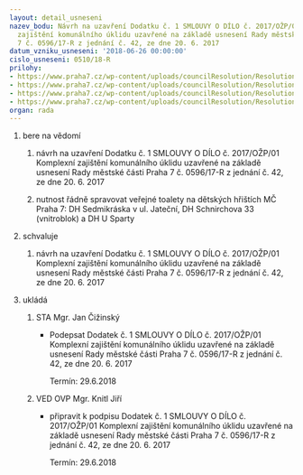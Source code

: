 ```yaml
---
layout: detail_usneseni
nazev_bodu: Návrh na uzavření Dodatku č. 1 SMLOUVY O DÍLO č. 2017/OŽP/01 Komplexní
  zajištění komunálního úklidu uzavřené na základě usnesení Rady městské části Praha
  7 č. 0596/17-R z jednání č. 42, ze dne 20. 6. 2017
datum_vzniku_usneseni: '2018-06-26 00:00:00'
cislo_usneseni: 0510/18-R
prilohy:
- https://www.praha7.cz/wp-content/uploads/councilResolution/Resolutions/30047/export/DUVODOVAZPRAVAdodatek7U~370936.pdf
- https://www.praha7.cz/wp-content/uploads/councilResolution/Resolutions/30047/export/Dodatekkesmlouveodiloc2017OZP01_OPV~370935.pdf
- https://www.praha7.cz/wp-content/uploads/councilResolution/Resolutions/30047/export/prilohac1dodatkukesmlouveodiloc2017OZP01~370934.pdf
- https://www.praha7.cz/wp-content/uploads/councilResolution/Resolutions/30047/export/export~371248.pdf
organ: rada
---
```

<ol id="urzList" class="urzList_view"><li class="urzClass1" id=""><span name="1">bere na vědomí</span><ol class="urzOlClass decimal " id=""><li class="urzClass2" id="" style="text-align: left;"><span><p>návrh na uzavření Dodatku č. 1 SMLOUVY O DÍLO č. 2017/OŽP/01 Komplexní zajištění komunálního úklidu uzavřené na základě usnesení Rady městské části Praha 7 č. 0596/17-R z jednání č. 42, ze dne 20. 6. 2017</p></span></li><li class="urzClass2" id="" style="text-align: left;"><span><p>nutnost řádně spravovat veřejné toalety na dětských hřištích MČ Praha 7: DH Sedmikráska v ul. Jateční, DH Schnirchova 33 (vnitroblok) a DH U Sparty</p></span></li></ol></li><li class="urzClass1" id=""><span name="24">schvaluje</span><ol class="urzOlClass decimal "><li class="urzClass2" id="" style="text-align: left;"><span><p>návrh na uzavření Dodatku č. 1 SMLOUVY O DÍLO č. 2017/OŽP/01 Komplexní zajištění komunálního úklidu uzavřené na základě usnesení Rady městské části Praha 7 č. 0596/17-R z jednání č. 42, ze dne 20. 6. 2017</p></span></li></ol></li><li class="urzClass1" id="urzUkoly"><span name="1">ukládá</span><ol class="urzOlClass"><li class="urzClass2"><span><p>STA Mgr. Jan Čižinský</p></span><ul class="urzUlClass"><li class="urzClass3"><span><p>Podepsat Dodatek č. 1 SMLOUVY O DÍLO č. 2017/OŽP/01 Komplexní zajištění komunálního úklidu uzavřené na základě usnesení Rady městské části Praha 7 č. 0596/17-R z jednání č. 42, ze dne 20. 6. 2017</p></span><span class="urzUkolTermin">  Termín:&nbsp;29.6.2018</span></li></ul></li><li class="urzClass2"><span><p>VED OVP Mgr. Knitl Jiří</p></span><ul class="urzUlClass"><li class="urzClass3"><span><p>připravit k podpisu Dodatek č. 1 SMLOUVY O DÍLO č. 2017/OŽP/01 Komplexní zajištění komunálního úklidu uzavřené na základě usnesení Rady městské části Praha 7 č. 0596/17-R z jednání č. 42, ze dne 20. 6. 2017</p></span><span class="urzUkolTermin">  Termín:&nbsp;29.6.2018</span></li></ul></li></ol></li></ol>